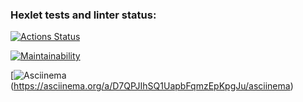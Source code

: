 ### Hexlet tests and linter status:
[![Actions Status](https://github.com/Bogdan92/python-project-49/actions/workflows/hexlet-check.yml/badge.svg)](https://github.com/Bogdan92/python-project-49/actions)

[![Maintainability](https://api.codeclimate.com/v1/badges/5e8b9c5aa4f8ee2088ba/maintainability)](https://codeclimate.com/github/Bogdan92/python-project-49/maintainability)

[![Asciinema](https://img.shields.io/badge/Asciinema-White?style=for-the-badge)(https://asciinema.org/a/D7QPJIhSQ1UapbFqmzEpKpgJu/asciinema)
